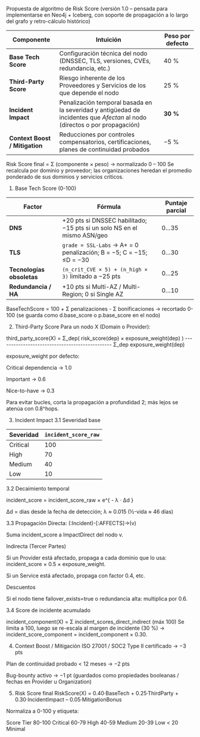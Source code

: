 Propuesta de algoritmo de Risk Score
(versión 1.0 – pensada para implementarse en Neo4j + Iceberg, con soporte de propagación a lo largo del grafo y retro-cálculo histórico)

| Componente                     | Intuición                                                                                                                  | Peso por defecto |
| ------------------------------ | -------------------------------------------------------------------------------------------------------------------------- | ---------------- |
| **Base Tech Score**            | Configuración técnica del nodo (DNSSEC, TLS, versiones, CVEs, redundancia, etc.)                                           | 40 %             |
| **Third-Party Score**          | Riesgo inherente de los Proveedores y Servicios de los que depende el nodo                                                 | 25 %             |
| **Incident Impact**            | Penalización temporal basada en la severidad y antigüedad de incidentes que *Afectan* al nodo (directos o por propagación) | **30 %**         |
| **Context Boost / Mitigation** | Reducciones por controles compensatorios, certificaciones, planes de continuidad probados                                  | −5 %             |



Risk Score final = Σ (componente × peso) → normalizado 0 – 100
Se recalcula por dominio y proveedor; las organizaciones heredan el promedio ponderado de sus dominios y servicios críticos.

1. Base Tech Score (0-100)

| Factor                    | Fórmula                                                                 | Puntaje parcial |
| ------------------------- | ----------------------------------------------------------------------- | --------------- |
| **DNS**                   | +20 pts si DNSSEC habilitado; −15 pts si un solo NS en el mismo ASN/geo | 0…35            |
| **TLS**                   | `grade = SSL-Labs` → A+ = 0 penalización; B = −5; C = −15; ≤D = −30     | 0…30            |
| **Tecnologías obsoletas** | `(n_crit_CVE × 5) + (n_high × 3)` limitado a −25 pts                    | 0…25            |
| **Redundancia / HA**      | +10 pts si Multi-AZ / Multi-Region; 0 si Single AZ                      | 0…10            |


BaseTechScore = 100 + Σ penalizaciones - Σ bonificaciones → recortado 0-100
(se guarda como d.base_score o p.base_score en el nodo)

2. Third-Party Score
Para un nodo X (Domain o Provider):

third_party_score(X) =
      Σ_dep( risk_score(dep) × exposure_weight(dep) )
      -----------------------------------------------
      Σ_dep exposure_weight(dep)


exposure_weight por defecto:

Critical dependencia → 1.0

Important → 0.6

Nice-to-have → 0.3

Para evitar bucles, corta la propagación a profundidad 2; más lejos se atenúa con 0.8^hops.

3. Incident Impact
3.1 Severidad base

| Severidad | `incident_score_raw` |
| --------- | -------------------- |
| Critical  | 100                  |
| High      | 70                   |
| Medium    | 40                   |
| Low       | 10                   |


3.2 Decaimiento temporal

incident_score = incident_score_raw × e^{ - λ · Δd }

Δd = días desde la fecha de detección; λ ≈ 0.015 (½-vida ≈ 46 días)

3.3 Propagación
Directa: (:Incident)-[:AFFECTS]->(v)

Suma incident_score a ImpactDirect del nodo v.

Indirecta (Tercer Partes)

Si un Provider está afectado, propaga a cada dominio que lo usa:
incident_score × 0.5 × exposure_weight.

Si un Service está afectado, propaga con factor 0.4, etc.

Descuentos

Si el nodo tiene failover_exists=true o redundancia alta: multiplica por 0.6.

3.4 Score de incidente acumulado

incident_component(X) = Σ incident_scores_direct_indirect (máx 100)
Se limita a 100, luego se re-escala al margen de incidente (30 %) → incident_score_component = incident_component × 0.30.

4. Context Boost / Mitigación
ISO 27001 / SOC2 Type II certificado → −3 pts

Plan de continuidad probado < 12 meses → −2 pts

Bug-bounty activo → −1 pt
(guardados como propiedades booleanas / fechas en Provider u Organization)

5. Risk Score final
RiskScore(X) = 0.40·BaseTech +
               0.25·ThirdParty +
               0.30·IncidentImpact –
               0.05·MitigationBonus


Normaliza a 0-100 y etiqueta:

Score	Tier
80-100	Critical
60-79	High
40-59	Medium
20-39	Low
< 20	Minimal
